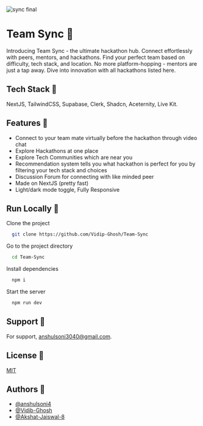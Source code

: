 
![sync final](https://github.com/Vidip-Ghosh/Team-Sync/assets/74638335/06137aa5-b316-4425-87a1-cd9cdba8bd72)

 
# Team Sync 🔵

Introducing Team Sync - the ultimate hackathon hub. Connect effortlessly with peers, mentors, and hackathons. Find your perfect team based on difficulty, tech stack, and location. No more platform-hopping - mentors are just a tap away. Dive into innovation with all hackathons listed here.



## Tech Stack 📍

NextJS, TailwindCSS, Supabase, Clerk, Shadcn, Aceternity, Live Kit.


## Features 📍

- Connect to your team mate virtually before the hackathon through video chat
- Explore Hackathons at one place
- Explore Tech Communities which are near you
- Recommendation system tells you what hackathon is perfect for you by filtering your tech stack and choices
- Discussion Forum for connecting with like minded peer
- Made on NextJS (pretty fast)
- Light/dark mode toggle, Fully Responsive



## Run Locally 📍

Clone the project

```bash
  git clone https://github.com/Vidip-Ghosh/Team-Sync
```

Go to the project directory

```bash
  cd Team-Sync
```

Install dependencies

```bash
  npm i 
```

Start the server

```bash
  npm run dev
```


## Support 📍

For support, anshulsoni3040@gmail.com.


## License 📍

[MIT](https://choosealicense.com/licenses/mit/)


## Authors 📍

- [@anshulsoni4](https://www.github.com/anshulsoni4)
- [@Vidib-Ghosh](https://www.github.com/Vidip-Ghosh)
- [@Akshat-Jaiswal-8](https://www.github.com/Akshat-Jaiswal-8)


